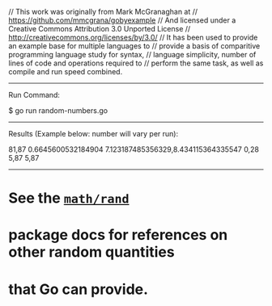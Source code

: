 // This work was originally from Mark McGranaghan at
// https://github.com/mmcgrana/gobyexample
// And licensed under a Creative Commons Attribution 3.0 Unported License
// http://creativecommons.org/licenses/by/3.0/
// It has been used to provide an example base for multiple languages to
// provide a basis of comparitive programming language study for syntax,
// language simplicity, number of lines of code and operations required to
// perform the same task, as well as compile and run speed combined.

_______________________________________________________________________________
Run Command:

$ go run random-numbers.go

_______________________________________________________________________________
Results (Example below: number will vary per run):

81,87
0.6645600532184904
7.123187485356329,8.434115364335547
0,28
5,87
5,87

_______________________________________________________________________________
# See the [`math/rand`](http://golang.org/pkg/math/rand/)
# package docs for references on other random quantities
# that Go can provide.
